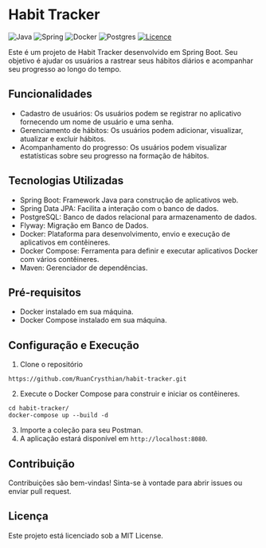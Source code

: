 # Habit Tracker

![Java](https://img.shields.io/badge/java-%23ED8B00.svg?style=for-the-badge&logo=openjdk&logoColor=white)
![Spring](https://img.shields.io/badge/spring-%236DB33F.svg?style=for-the-badge&logo=spring&logoColor=white)
![Docker](https://img.shields.io/badge/docker-%230db7ed.svg?style=for-the-badge&logo=docker&logoColor=white)
![Postgres](https://img.shields.io/badge/postgres-%23316192.svg?style=for-the-badge&logo=postgresql&logoColor=white)
[![Licence](https://img.shields.io/github/license/Ileriayo/markdown-badges?style=for-the-badge)](./LICENSE)

Este é um projeto de Habit Tracker desenvolvido em Spring Boot. Seu objetivo é ajudar os usuários a rastrear seus 
hábitos diários e acompanhar seu progresso ao longo do tempo.

## Funcionalidades
- Cadastro de usuários: Os usuários podem se registrar no aplicativo fornecendo um nome de usuário e uma senha.
- Gerenciamento de hábitos: Os usuários podem adicionar, visualizar, atualizar e excluir hábitos.
- Acompanhamento do progresso: Os usuários podem visualizar estatísticas sobre seu progresso na formação de hábitos.

## Tecnologias Utilizadas
- Spring Boot: Framework Java para construção de aplicativos web.
- Spring Data JPA: Facilita a interação com o banco de dados.
- PostgreSQL: Banco de dados relacional para armazenamento de dados.
- Flyway: Migração em Banco de Dados.
- Docker: Plataforma para desenvolvimento, envio e execução de aplicativos em contêineres.
- Docker Compose: Ferramenta para definir e executar aplicativos Docker com vários contêineres.
- Maven: Gerenciador de dependências.

## Pré-requisitos
- Docker instalado em sua máquina.
- Docker Compose instalado em sua máquina.

## Configuração e Execução
1. Clone o repositório
```
https://github.com/RuanCrysthian/habit-tracker.git
```
2. Execute o Docker Compose para construir e iniciar os contêineres.
```
cd habit-tracker/
docker-compose up --build -d
```
3. Importe a coleção para seu Postman.
4. A aplicação estará disponível em `http://localhost:8080`.

## Contribuição
Contribuições são bem-vindas! Sinta-se à vontade para abrir issues ou enviar pull request.

## Licença
Este projeto está licenciado sob a MIT License.
